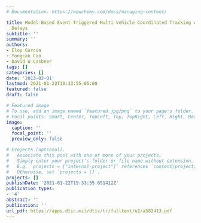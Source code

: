 ```yaml
---
# Documentation: https://wowchemy.com/docs/managing-content/

title: Model-Based Event-Triggered Multi-Vehicle Coordinated Tracking with Communication
  Delays
subtitle: ''
summary: ''
authors:
- Eloy Garcia
- Yongcan Cao
- David W Casbeer
tags: []
categories: []
date: '2013-02-01'
lastmod: 2021-01-22T10:33:55-05:00
featured: false
draft: false

# Featured image
# To use, add an image named `featured.jpg/png` to your page's folder.
# Focal points: Smart, Center, TopLeft, Top, TopRight, Left, Right, BottomLeft, Bottom, BottomRight.
image:
  caption: ''
  focal_point: ''
  preview_only: false

# Projects (optional).
#   Associate this post with one or more of your projects.
#   Simply enter your project's folder or file name without extension.
#   E.g. `projects = ["internal-project"]` references `content/project/deep-learning/index.md`.
#   Otherwise, set `projects = []`.
projects: []
publishDate: '2021-01-22T15:33:55.651412Z'
publication_types:
- '4'
abstract: ''
publication: ''
url_pdf: https://apps.dtic.mil/dtic/tr/fulltext/u2/a582413.pdf
---
```

